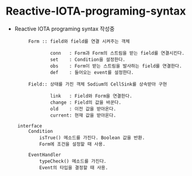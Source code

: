# Reactive-IOTA-programing-syntax

 * Reactive IOTA programing syntax 작성중

  			Form :: field와 field를 연결 시켜주는 객체
					
  					conn   : Form과 Form의 스트림을 받는 field를 연결시킨다.
  					set    : Condition을 설정한다.
 					obs    : Form이 받는 스트림을 발사하는 field를 연결한다.
 					def    : 들어오는 event를 설정한다.

 			Field:: 상태를 가진 객체 Sodium의 CellSink를 상속받아 구현
 
 					link   : Field와 Form을 연결한다.
 					change : Field의 값을 바꾼다.
 					old	   : 이전 값을 받아온다.
 					current: 현재 값을 받아온다.

 		interface 
 			Condition  	 
 				isTrue() 메소드를 가진다. Boolean 값을 반환.
 				Form에 조건을 설정할 때 사용.
 
 			EventHandler 
 				typeCheck() 메소드를 가진다. 
 				Event의 타입을 결정할 때 사용.
